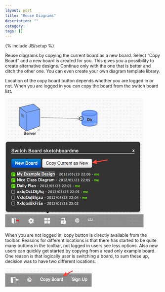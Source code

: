```yaml
---
layout: post
title: "Reuse Diagrams"
description: ""
category: 
tags: []
---
```

{% include JB/setup %}

Reuse diagrams by copying the current board as a new board. Select “Copy Board” and a new board is created for you. This gives you a possibility to create alternative designs. Continue only with the one that is better and ditch the other one. You can even create your own diagram template library.

Location of the copy board button depends whether you are logged in or not. When you are logged in you can copy the board from the switch board list. 

![Copy Board - Logged In](/images/copyboard-loggedin.png)

When you are not logged in, copy button is directly available from the toolbar. Reasons for different locations is that there has started to be quite many buttons in the toolbar, not logged in users see less options. Also new users can quickly get started by copying from a read only example board. One reason is that logically user is switching a board, to sum these up, decision was to have two different locations.

![Copy Board - Not Logged In](/images/copyboard-notlogged.png)
